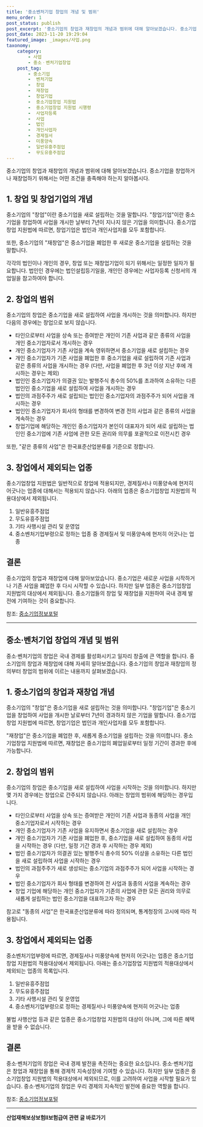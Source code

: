 ```yaml
---
title: '중소벤처기업 창업의 개념 및 범위'
menu_order: 1
post_status: publish
post_excerpt: '중소기업의 창업과 재창업의 개념과 범위에 대해 알아보겠습니다. 중소기업을 창업하거나 재창업하기 위해서는 어떤 조건을 충족해야 하는지 알아봅시다.'
post_date: 2023-11-20 19:29:04
featured_image: _images/사업.png
taxonomy:
    category:
        - 사업
        - 중소ㆍ벤처기업창업
    post_tag:
        - 중소기업
        -  벤처기업
        -  창업
        -  재창업
        -  창업기업
        -  중소기업창업 지원법
        -  중소기업창업 지원법 시행령
        -  사업자등록
        -  사업
        -  법인
        -  개인사업자
        -  경제질서
        -  미풍양속
        -  일반유흥주점업
        -  무도유흥주점업
---
```



중소기업의 창업과 재창업의 개념과 범위에 대해 알아보겠습니다. 중소기업을 창업하거나 재창업하기 위해서는 어떤 조건을 충족해야 하는지 알아봅시다.

## 1. 창업 및 창업기업의 개념

중소기업의 "창업"이란 중소기업을 새로 설립하는 것을 말합니다. "창업기업"이란 중소기업을 창업하여 사업을 개시한 날부터 7년이 지나지 않은 기업을 의미합니다. 중소기업창업 지원법에 따르면, 창업기업은 법인과 개인사업자를 모두 포함합니다.

또한, 중소기업의 "재창업"은 중소기업을 폐업한 후 새로운 중소기업을 설립하는 것을 말합니다.

각각의 법인이나 개인의 경우, 창업 또는 재창업기업이 되기 위해서는 일정한 일자가 필요합니다. 법인인 경우에는 법인설립등기일을, 개인인 경우에는 사업자등록 신청서의 개업일을 참고하여야 합니다.

## 2. 창업의 범위

중소기업의 창업은 중소기업을 새로 설립하여 사업을 개시하는 것을 의미합니다. 하지만 다음의 경우에는 창업으로 보지 않습니다.

- 타인으로부터 사업을 상속 또는 증여받은 개인이 기존 사업과 같은 종류의 사업을 개인 중소기업자로서 개시하는 경우
- 개인 중소기업자가 기존 사업을 계속 영위하면서 중소기업을 새로 설립하는 경우
- 개인 중소기업자가 기존 사업을 폐업한 후 중소기업을 새로 설립하여 기존 사업과 같은 종류의 사업을 개시하는 경우 (다만, 사업을 폐업한 후 3년 이상 지난 후에 개시하는 경우는 제외)
- 법인인 중소기업자가 의결권 있는 발행주식 총수의 50%를 초과하여 소유하는 다른 법인인 중소기업을 새로 설립하여 사업을 개시하는 경우
- 법인의 과점주주가 새로 설립되는 법인인 중소기업자의 과점주주가 되어 사업을 개시하는 경우
- 법인인 중소기업자가 회사의 형태를 변경하여 변경 전의 사업과 같은 종류의 사업을 계속하는 경우
- 창업기업에 해당하는 개인인 중소기업자가 본인이 대표자가 되어 새로 설립하는 법인인 중소기업에 기존 사업에 관한 모든 권리와 의무를 포괄적으로 이전시킨 경우

또한, "같은 종류의 사업"은 한국표준산업분류를 기준으로 정합니다.

## 3. 창업에서 제외되는 업종

중소기업창업 지원법은 일반적으로 창업에 적용되지만, 경제질서나 미풍양속에 현저히 어긋나는 업종에 대해서는 적용되지 않습니다. 아래의 업종은 중소기업창업 지원법의 적용대상에서 제외됩니다.

1. 일반유흥주점업
2. 무도유흥주점업
3. 기타 사행시설 관리 및 운영업
4. 중소벤처기업부령으로 정하는 업종 중 경제질서 및 미풍양속에 현저히 어긋나는 업종

## 결론

중소기업의 창업과 재창업에 대해 알아보았습니다. 중소기업은 새로운 사업을 시작하거나 기존 사업을 폐업한 후 다시 시작할 수 있습니다. 하지만 일부 업종은 중소기업창업 지원법의 대상에서 제외됩니다. 중소기업들의 창업 및 재창업을 지원하여 국내 경제 발전에 기여하는 것이 중요합니다.

 참조: [중소기업정보포털](https://www.sbc.or.kr/site/sbcMenuWeb/selectTrendiIEsfWeb?p_menu_id=IE0501&siteCode=main)
 
 ---
 
## 중소·벤처기업 창업의 개념 및 범위

중소·벤처기업의 창업은 국내 경제를 활성화시키고 일자리 창출에 큰 역할을 합니다. 중소기업의 창업과 재창업에 대해 자세히 알아보겠습니다. 중소기업의 창업과 재창업의 정의부터 창업의 범위에 이르는 내용까지 살펴보겠습니다.

## 1. 중소기업의 창업과 재창업 개념

중소기업의 "창업"은 중소기업을 새로 설립하는 것을 의미합니다. "창업기업"은 중소기업을 창업하여 사업을 개시한 날로부터 7년이 경과하지 않은 기업을 말합니다. 중소기업창업 지원법에 따르면, 창업기업은 법인과 개인사업자를 모두 포함합니다.

"재창업"은 중소기업을 폐업한 후, 새롭게 중소기업을 설립하는 것을 의미합니다. 중소기업창업 지원법에 따르면, 재창업은 중소기업의 폐업일로부터 일정 기간이 경과한 후에 가능합니다.

## 2. 창업의 범위

중소기업의 창업은 중소기업을 새로 설립하여 사업을 시작하는 것을 의미합니다. 하지만 몇 가지 경우에는 창업으로 간주되지 않습니다. 아래는 창업의 범위에 해당하는 경우입니다.

- 타인으로부터 사업을 상속 또는 증여받은 개인이 기존 사업과 동종의 사업을 개인 중소기업자로서 시작하는 경우
- 개인 중소기업자가 기존 사업을 유지하면서 중소기업을 새로 설립하는 경우
- 개인 중소기업자가 기존 사업을 폐업한 후, 중소기업을 새로 설립하여 동종의 사업을 시작하는 경우 (다만, 일정 기간 경과 후 시작하는 경우 제외)
- 법인 중소기업자가 의결권 있는 발행주식 총수의 50% 이상을 소유하는 다른 법인을 새로 설립하여 사업을 시작하는 경우
- 법인의 과점주주가 새로 생성되는 중소기업의 과점주주가 되어 사업을 시작하는 경우
- 법인 중소기업자가 회사 형태를 변경하여 전 사업과 동종의 사업을 계속하는 경우
- 창업 기업에 해당하는 개인 중소기업자가 기존의 사업에 관한 모든 권리와 의무로 새롭게 설립하는 법인 중소기업을 대표하고자 하는 경우

참고로 "동종의 사업"은 한국표준산업분류에 따라 정의되며, 통계청장의 고시에 따라 적용됩니다.

## 3. 창업에서 제외되는 업종

중소벤처기업부령에 따르면, 경제질서나 미풍양속에 현저히 어긋나는 업종은 중소기업창업 지원법의 적용대상에서 제외됩니다. 아래는 중소기업창업 지원법의 적용대상에서 제외되는 업종의 목록입니다.

1. 일반유흥주점업
2. 무도유흥주점업
3. 기타 사행시설 관리 및 운영업
4. 중소벤처기업부령으로 정하는 경제질서나 미풍양속에 현저히 어긋나는 업종

불법 사행산업 등과 같은 업종은 중소기업창업 지원법의 대상이 아니며, 그에 따른 혜택을 받을 수 없습니다.

## 결론

중소·벤처기업의 창업은 국내 경제 발전을 촉진하는 중요한 요소입니다. 중소·벤처기업은 창업과 재창업을 통해 경제적 지속성장에 기여할 수 있습니다. 하지만 일부 업종은 중소기업창업 지원법의 적용대상에서 제외되므로, 이를 고려하여 사업을 시작할 필요가 있습니다. 중소·벤처기업의 창업은 우리 경제의 지속적인 발전에 중요한 역할을 합니다.

참조: [중소기업정보포털](https://www.sbc.or.kr/site/sbcMenuWeb/selectTrendiIEsfWeb?p_menu_id=IE0501&siteCode=main)
<!-- wp:separator -->
<hr class="wp-block-separator has-alpha-channel-opacity"/>
<!-- /wp:separator -->

<!-- wp:group {"backgroundColor":"base","layout":{"type":"constrained"}} -->
<div class="wp-block-group has-base-background-color has-background"><!-- wp:paragraph {"align":"center","fontSize":"medium"} -->
<p class="has-text-align-center has-large-font-size"><strong>산업재해보상보험Ⅱ보험급여 관련 글 바로가기</strong></p>
<!-- /wp:paragraph -->


<!-- wp:latest-posts
{"categories":[{"id":10872,"count":19,"description":"","link":"https://uknowlaw.com/category/%ec%82%b0%ec%97%85%ec%9e%ac%ed%95%b4%eb%b3%b4%ec%83%81%eb%b3%b4%ed%97%98%e2%85%b1%eb%b3%b4%ed%97%98%ea%b8%89%ec%97%ac/","name":"산업재해보상보험Ⅱ보험급여","slug":"산업재해보상보험Ⅱ보험급여","taxonomy":"category","parent":0,"meta":[],"_links":{"self":[{"href":"https://uknowlaw.com/wp-json/wp/v2/categories/10872"}],"collection":[{"href":"https://uknowlaw.com/wp-json/wp/v2/categories"}],"about":[{"href":"https://uknowlaw.com/wp-json/wp/v2/taxonomies/category"}],"wp:post_type":[{"href":"https://uknowlaw.com/wp-json/wp/v2/posts?categories=10872"}],"curies":[{"name":"wp","href":"https://api.w.org/{rel}","templated":true}]}}],"postsToShow":100,"excerptLength":28,"postLayout":"grid","columns":2,"featuredImageAlign":"left","featuredImageSizeSlug":"large","fontSize":"small"} /--></div>
<!-- /wp:group -->